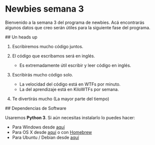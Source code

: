 # Newbies semana 3

Bienvenido a la semana 3 del programa de newbies. Acá encontrarás algunos datos que creo serán útiles para la siguiente fase del programa.

## Un heads up

1. Escribiremos mucho código juntos.

2. El código que escribamos será en inglés.
	* Es extremadamente útil escribir y leer código en inglés.

3. Escribirás mucho código solo.
	* La velocidad del código está en WTFs por minuto.
	* La del aprendizaje está en KiloWTFs por semana.

4. Te divertirás mucho (La mayor parte del tiempo)

## Dependencias de Software

Usaremos **Python 3**. Si aún necesitas instalarlo lo puedes hacer:

* Para Windows desde [aquí](https://www.python.org/downloads/windows/)
* Para OS X desde [aquí](https://www.python.org/downloads/mac-osx/) o con [Homebrew](https://www.digitalocean.com/community/tutorials/how-to-install-python-3-and-set-up-a-local-programming-environment-on-macos)
* Para Ubuntu / Debian desde [aquí](https://www.digitalocean.com/community/tutorials/how-to-install-python-3-and-set-up-a-programming-environment-on-an-ubuntu-16-04-server)
